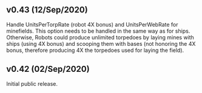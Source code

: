 v0.43 (12/Sep/2020)
-------------------

Handle UnitsPerTorpRate (robot 4X bonus) and UnitsPerWebRate for
minefields. This option needs to be handled in the same way as for
ships. Otherwise, Robots could produce unlimited torpedoes by laying
mines with ships (using 4X bonus) and scooping them with bases (not
honoring the 4X bonus, therefore producing 4X the torpedoes used for
laying the field).


v0.42 (02/Sep/2020)
-------------------

Initial public release.
